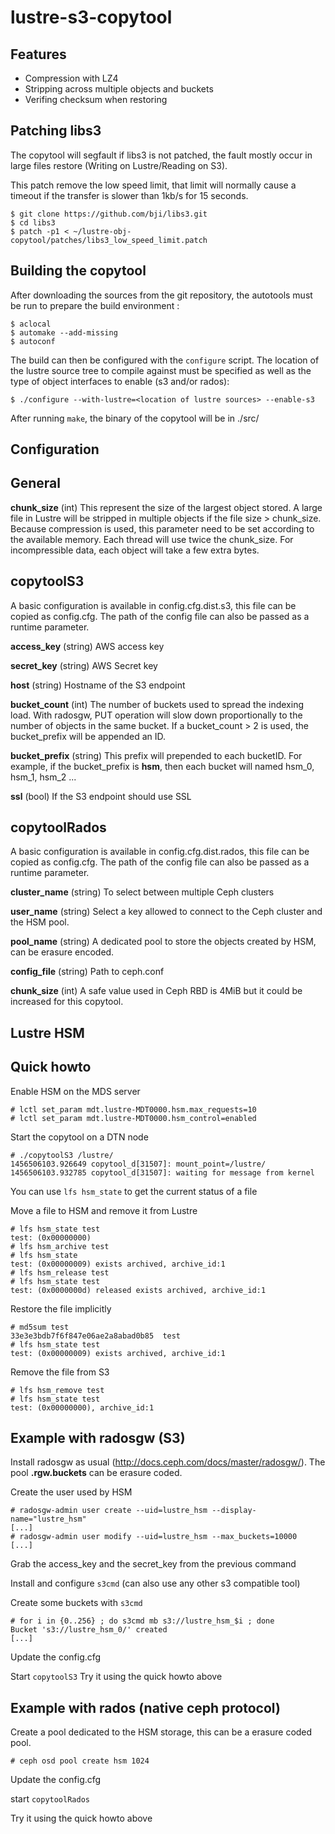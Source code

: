 lustre-s3-copytool
==================
Features
--------

- Compression with LZ4
- Stripping across multiple objects and buckets
- Verifing checksum when restoring

Patching libs3
--------------
The copytool will segfault if libs3 is not patched, the fault mostly occur in
large files restore (Writing on Lustre/Reading on S3).

This patch remove the low speed limit, that limit will normally cause a timeout
if the transfer is slower than 1kb/s for 15 seconds.

```
$ git clone https://github.com/bji/libs3.git
$ cd libs3
$ patch -p1 < ~/lustre-obj-copytool/patches/libs3_low_speed_limit.patch
```

Building the copytool
---------------------
After downloading the sources from the git repository, the autotools must be
run to prepare the build environment :

```
$ aclocal
$ automake --add-missing
$ autoconf
```

The build can then be configured with the `configure` script.  The location
of the lustre source tree to compile against must be specified as well as 
the type of object interfaces to enable (s3 and/or rados):

```
$ ./configure --with-lustre=<location of lustre sources> --enable-s3
```

After running `make`, the binary of the copytool will be in ./src/

Configuration
-------------
## General

__chunk_size__ (int)
This represent the size of the largest object stored. A large file in Lustre will be stripped in multiple objects if the file size > chunk_size. Because compression is used, this parameter need to be set according to the available memory. Each thread will use twice the chunk_size. For incompressible data, each object will take a few extra bytes.

## copytoolS3
A basic configuration is available in config.cfg.dist.s3, this file can be copied
as config.cfg. The path of the config file can also be passed as a runtime
parameter.

__access_key__ (string)
AWS access key

__secret_key__ (string)
AWS Secret key

__host__ (string)
Hostname of the S3 endpoint

__bucket_count__ (int)
The number of buckets used to spread the indexing load. With radosgw, PUT operation will slow down proportionally to the number of objects in the same bucket. If a bucket_count > 2 is used, the bucket_prefix will be appended an ID.

__bucket_prefix__ (string)
This prefix will prepended to each bucketID. For example, if the bucket_prefix is __hsm__, then each bucket will named hsm_0, hsm_1, hsm_2 ...

__ssl__ (bool)
If the S3 endpoint should use SSL

## copytoolRados
A basic configuration is available in config.cfg.dist.rados, this file can be copied
as config.cfg. The path of the config file can also be passed as a runtime
parameter.

__cluster_name__ (string)
To select between multiple Ceph clusters

__user_name__ (string)
Select a key allowed to connect to the Ceph cluster and the HSM pool.

__pool_name__ (string)
A dedicated pool to store the objects created by HSM, can be erasure encoded.

__config_file__ (string)
Path to ceph.conf

__chunk_size__ (int)
A safe value used in Ceph RBD is 4MiB but it could be increased for this copytool.

Lustre HSM
----------
## Quick howto
Enable HSM on the MDS server

```
# lctl set_param mdt.lustre-MDT0000.hsm.max_requests=10
# lctl set_param mdt.lustre-MDT0000.hsm_control=enabled
```

Start the copytool on a DTN node

```
# ./copytoolS3 /lustre/
1456506103.926649 copytool_d[31507]: mount_point=/lustre/
1456506103.932785 copytool_d[31507]: waiting for message from kernel
```
You can use `lfs hsm_state` to get the current status of a file

Move a file to HSM and remove it from Lustre

```
# lfs hsm_state test
test: (0x00000000)
# lfs hsm_archive test
# lfs hsm_state
test: (0x00000009) exists archived, archive_id:1
# lfs hsm_release test
# lfs hsm_state test
test: (0x0000000d) released exists archived, archive_id:1
```

Restore the file implicitly

```
# md5sum test
33e3e3bdb7f6f847e06ae2a8abad0b85  test
# lfs hsm_state test
test: (0x00000009) exists archived, archive_id:1
```

Remove the file from S3

```
# lfs hsm_remove test
# lfs hsm_state test
test: (0x00000000), archive_id:1
```

## Example with radosgw (S3)
Install radosgw as usual (http://docs.ceph.com/docs/master/radosgw/). The pool __.rgw.buckets__ can be erasure coded.

Create the user used by HSM

```
# radosgw-admin user create --uid=lustre_hsm --display-name="lustre_hsm"
[...]
# radosgw-admin user modify --uid=lustre_hsm --max_buckets=10000
[...]
```

Grab the access_key and the secret_key from the previous command

Install and configure `s3cmd` (can also use any other s3 compatible tool)

Create some buckets with `s3cmd`

```
# for i in {0..256} ; do s3cmd mb s3://lustre_hsm_$i ; done
Bucket 's3://lustre_hsm_0/' created
[...]
```

Update the config.cfg

Start `copytoolS3`
Try it using the quick howto above

## Example with rados (native ceph protocol)

Create a pool dedicated to the HSM storage, this can be a erasure coded pool.

```
# ceph osd pool create hsm 1024
```
Update the config.cfg

start `copytoolRados`

Try it using the quick howto above
